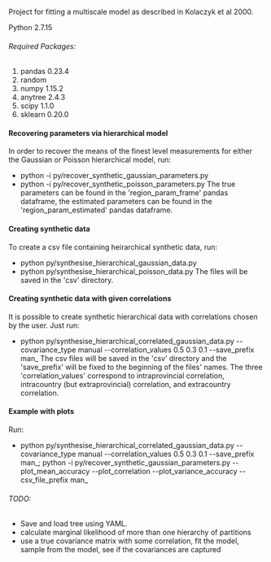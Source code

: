 Project for fitting a multiscale model as described in Kolaczyk et al 2000.

Python 2.7.15

###### Required Packages:

1. pandas 0.23.4
2. random
3. numpy 1.15.2
4. anytree 2.4.3
5. scipy 1.1.0
6. sklearn 0.20.0

#### Recovering parameters via hierarchical model

In order to recover the means of the finest level measurements for either the Gaussian or Poisson hierarchical model, run:
* python -i py/recover_synthetic_gaussian_parameters.py
* python -i py/recover_synthetic_poisson_parameters.py
The true parameters can be found in the 'region_param_frame' pandas dataframe, the estimated parameters can be found in the  'region_param_estimated' pandas dataframe.

#### Creating synthetic data

To create a csv file containing heirarchical synthetic data, run:
* python py/synthesise_hierarchical_gaussian_data.py
* python py/synthesise_hierarchical_poisson_data.py
The files will be saved in the 'csv' directory.

#### Creating synthetic data with given correlations

It is possible to create synthetic hierarchical data with correlations chosen by the user. Just run:
* python py/synthesise_hierarchical_correlated_gaussian_data.py --covariance_type manual --correlation_values 0.5 0.3 0.1 --save_prefix man_
The csv files will be saved in the 'csv' directory and the 'save_prefix' will be fixed to the beginning of the files' names. The three 'correlation_values' correspond to intraprovincial correlation, intracountry (but extraprovincial) correlation, and extracountry correlation.

#### Example with plots

Run:
* python py/synthesise_hierarchical_correlated_gaussian_data.py --covariance_type manual --correlation_values 0.5 0.3 0.1 --save_prefix man_; python -i py/recover_synthetic_gaussian_parameters.py --plot_mean_accuracy --plot_correlation --plot_variance_accuracy --csv_file_prefix man_

###### TODO:
* Save and load tree using YAML.
* calculate marginal likelihood of more than one hierarchy of partitions
* use a true covariance matrix with some correlation, fit the model, sample from the model, see if the covariances are captured
